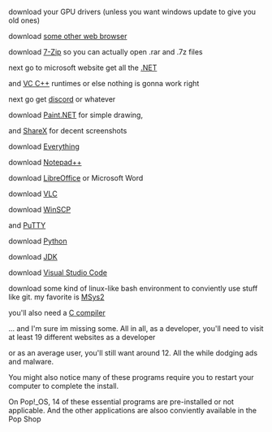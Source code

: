 download your GPU drivers (unless you want windows update to give you old ones)

download [some other web browser](https://www.mozilla.org/en-US/firefox/new/)

download [7-Zip](https://www.7-zip.org/) so you can actually open .rar and .7z files 

next go to microsoft website get all the [.NET](https://dotnet.microsoft.com/en-us/download) 

and [VC C++](https://learn.microsoft.com/en-US/cpp/windows/latest-supported-vc-redist?view=msvc-170) runtimes or else nothing is gonna work right 

next go get [discord](https://discord.com/) or whatever

download [Paint.NET](https://getpaint.net/) for simple drawing, 

and [ShareX](https://getsharex.com/) for decent screenshots

download [Everything](https://www.voidtools.com/)

download [Notepad++](https://notepad-plus-plus.org/downloads/) 

download [LibreOffice](https://www.libreoffice.org/download/download-libreoffice/) or Microsoft Word

download [VLC](https://www.videolan.org/vlc/)

download [WinSCP](https://winscp.net/eng/index.php)

and [PuTTY](https://www.putty.org/)

download [Python](https://www.python.org/downloads/)

download [JDK](https://adoptopenjdk.net/releases.html)

download [Visual Studio Code](https://code.visualstudio.com/)

download some kind of linux-like bash environment to conviently use stuff like git. my favorite is [MSys2](https://www.msys2.org/)

you'll also need a [C compiler](https://gcc.gnu.org/install/binaries.html)


... and I'm sure im missing some. All in all, as a developer, you'll need to visit at least 19 different websites as a developer

or as an average user, you'll still want around 12. All the while dodging ads and malware.

You might also notice many of these programs require you to restart your computer to complete the install.

On Pop!_OS, 14 of these essential programs are pre-installed or not applicable. And the other applications are alsoo conviently available in the Pop Shop
